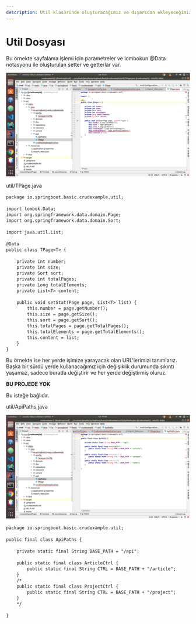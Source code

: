 ```yaml
---
description: Util klasöründe oluşturacağımız ve dışarıdan ekleyeceğimiz sınıflar yer alır.
---
```


# Util Dosyası

Bu örnekte sayfalama işlemi için parametreler ve lombokun @Data notasyonu ile oluşturulan setter ve getterlar var.

![](../../../.gitbook/assets/screenshot-from-2019-07-02-15-57-52.png)

util/TPage.java

```text
package io.springboot.basic.crudexample.util;

import lombok.Data;
import org.springframework.data.domain.Page;
import org.springframework.data.domain.Sort;

import java.util.List;

@Data
public class TPage<T> {

    private int number;
    private int size;
    private Sort sort;
    private int totalPages;
    private Long totalElements;
    private List<T> content;

    public void setStat(Page page, List<T> list) {
        this.number = page.getNumber();
        this.size = page.getSize();
        this.sort = page.getSort();
        this.totalPages = page.getTotalPages();
        this.totalElements = page.getTotalElements();
        this.content = list;
    }
}
```

Bu örnekte ise her yerde işimize yarayacak olan URL'lerimizi tanımlarız. Başka bir sürdü yerde kullanacağımız için değişiklik durumunda sıkıntı yaşamaz, sadece burada değiştirir ve her yerde değiştirmiş oluruz.

**BU PROJEDE YOK**

Bu isteğe bağlıdır.

util/ApiPaths.java

![](../../../.gitbook/assets/screenshot-from-2019-07-02-16-00-18.png)

```text
package io.springboot.basic.crudexample.util;

public final class ApiPaths {

    private static final String BASE_PATH = "/api";

    public static final class ArticleCtrl {
        public static final String CTRL = BASE_PATH + "/article";
    }
    /*
    public static final class ProjectCtrl {
        public static final String CTRL = BASE_PATH + "/project";
    } 
    */

}
```



